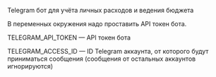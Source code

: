 Telegram бот для учёта личных расходов и ведения бюджета

В переменных окружения надо проставить API токен бота.

TELEGRAM_API_TOKEN — API токен бота

TELEGRAM_ACCESS_ID — ID Telegram аккаунта, от которого будут приниматься сообщения (сообщения от остальных аккаунтов игнорируются)